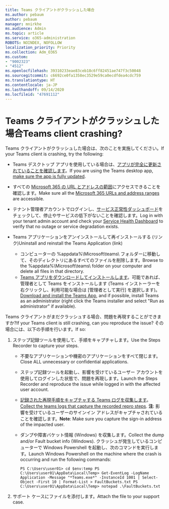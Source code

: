 ```yaml
---
title: Teams クライアントがクラッシュした場合
ms.author: pebaum
author: pebaum
manager: mnirkhe
ms.audience: Admin
ms.topic: article
ms.service: o365-administration
ROBOTS: NOINDEX, NOFOLLOW
localization_priority: Priority
ms.collection: Adm_O365
ms.custom:
- "9002323"
- "4512"
ms.openlocfilehash: 39310233eae83ceb18c6ff82451ae747f3c50048
ms.sourcegitcommit: c6692ce0fa1358ec3529e59ca0ecdfdea4cdc759
ms.translationtype: HT
ms.contentlocale: ja-JP
ms.lasthandoff: 09/14/2020
ms.locfileid: "47691112"
---
```

# <a name="teams-client-crashing"></a><span data-ttu-id="2deb6-102">Teams クライアントがクラッシュした場合</span><span class="sxs-lookup"><span data-stu-id="2deb6-102">Teams client crashing?</span></span>

<span data-ttu-id="2deb6-103">Teams クライアントがクラッシュした場合は、次のことを実施してください。</span><span class="sxs-lookup"><span data-stu-id="2deb6-103">If your Teams client is crashing, try the following:</span></span>

- <span data-ttu-id="2deb6-104">Teams デスクトップ アプリを使用している場合は、[アプリが完全に更新されていることを確認します](https://support.office.com/article/Update-Microsoft-Teams-535a8e4b-45f0-4f6c-8b3d-91bca7a51db1)。</span><span class="sxs-lookup"><span data-stu-id="2deb6-104">If you are using the Teams desktop app, [make sure the app is fully updated](https://support.office.com/article/Update-Microsoft-Teams-535a8e4b-45f0-4f6c-8b3d-91bca7a51db1).</span></span>

- <span data-ttu-id="2deb6-105">すべての [Microsoft 365 の URL とアドレスの範囲](https://docs.microsoft.com/microsoftteams/connectivity-issues)にアクセスできることを確認します。</span><span class="sxs-lookup"><span data-stu-id="2deb6-105">Make sure all the [Microsoft 365 URLs and address ranges](https://docs.microsoft.com/microsoftteams/connectivity-issues) are accessible.</span></span>

- <span data-ttu-id="2deb6-106">テナント管理者アカウントでログインし、[サービス正常性ダッシュボード](https://docs.microsoft.com/office365/enterprise/view-service-health)をチェックして、停止やサービスの低下がないことを確認します。</span><span class="sxs-lookup"><span data-stu-id="2deb6-106">Log in with your tenant admin account and check your [Service Health Dashboard](https://docs.microsoft.com/office365/enterprise/view-service-health) to verify that no outage or service degradation exists.</span></span>

- <span data-ttu-id="2deb6-107">Teams アプリケーションをアンインストールして再インストールする (リンク)</span><span class="sxs-lookup"><span data-stu-id="2deb6-107">Uninstall and reinstall the Teams Application (link)</span></span>
    - <span data-ttu-id="2deb6-108">コンピューターの %appdata%\Microsoft\teams\ フォルダーに移動して、そのディレクトリにあるすべてのファイルを削除します。</span><span class="sxs-lookup"><span data-stu-id="2deb6-108">Browse to the %appdata%\Microsoft\teams\ folder on your computer and delete all files in that directory.</span></span>
    - <span data-ttu-id="2deb6-109">[Teams アプリをダウンロードしてインストールします](https://www.microsoft.com/microsoft-365/microsoft-teams/group-chat-software#office-DesktopAppDownload-ofoushy)。可能であれば、管理者として Teams をインストールします (Teams インストーラーを右クリックし、利用可能な場合は [管理者として実行] を選択します)。</span><span class="sxs-lookup"><span data-stu-id="2deb6-109">[Download and install the Teams App](https://www.microsoft.com/microsoft-365/microsoft-teams/group-chat-software#office-DesktopAppDownload-ofoushy), and if possible, install Teams as an administrator (right click the Teams installer and select "Run as administrator" if available).</span></span>

<span data-ttu-id="2deb6-110">Teams クライアントがまだクラッシュする場合、問題を再現することができますか?</span><span class="sxs-lookup"><span data-stu-id="2deb6-110">If your Teams client is still crashing, can you reproduce the issue?</span></span> <span data-ttu-id="2deb6-111">その場合には、以下の手順を行います。</span><span class="sxs-lookup"><span data-stu-id="2deb6-111">If so:</span></span>

1. <span data-ttu-id="2deb6-112">ステップ記録ツールを使用して、手順をキャプチャします。</span><span class="sxs-lookup"><span data-stu-id="2deb6-112">Use the Steps Recorder to capture your steps.</span></span>
    - <span data-ttu-id="2deb6-113">不要なアプリケーションや機密のアプリケーションをすべて閉じます。</span><span class="sxs-lookup"><span data-stu-id="2deb6-113">Close ALL unnecessary or confidential applications.</span></span>
    - <span data-ttu-id="2deb6-114">ステップ記録ツールを起動し、影響を受けているユーザー アカウントを使用してログインした状態で、問題を再現します。</span><span class="sxs-lookup"><span data-stu-id="2deb6-114">Launch the Steps Recorder and reproduce the issue while logged in with the affected user account.</span></span>
    - <span data-ttu-id="2deb6-115">[記録された再現手順をキャプチャする Teams ログを収集します](https://docs.microsoft.com/microsoftteams/log-files)。</span><span class="sxs-lookup"><span data-stu-id="2deb6-115">[Collect the teams logs that capture the recorded repro steps](https://docs.microsoft.com/microsoftteams/log-files).</span></span> <span data-ttu-id="2deb6-116">**注**: 影響を受けているユーザーのサインイン アドレスがキャプチャされていることを確認します。</span><span class="sxs-lookup"><span data-stu-id="2deb6-116">**Note**: Make sure you capture the sign-in address of the impacted user.</span></span>
    - <span data-ttu-id="2deb6-117">ダンプや障害バケット情報 (Windows) を収集します。</span><span class="sxs-lookup"><span data-stu-id="2deb6-117">Collect the dump and/or Fault bucket info (Windows).</span></span> <span data-ttu-id="2deb6-118">クラッシュが発生しているコンピューターで Windows Powershell を起動し、次のコマンドを実行します。</span><span class="sxs-lookup"><span data-stu-id="2deb6-118">Launch Windows Powershell on the machine where the crash is occurring and run the following commands:</span></span>

        `
        PS C:\Users\user01> cd $env:temp
        PS C:\Users\user01\AppData\Local\Temp> Get-EventLog -LogName Application -Message "*Teams.exe*" -InstanceId 1001 | Select-Object -First 10 | Format-List > FaultBuckets.txt
        PS C:\Users\user01\AppData\Local\Temp> notepad .\FaultBuckets.txt
        `
    
2. <span data-ttu-id="2deb6-119">サポート ケースにファイルを添付します。</span><span class="sxs-lookup"><span data-stu-id="2deb6-119">Attach the file to your support case.</span></span>
